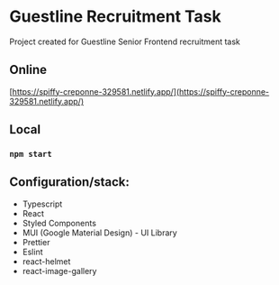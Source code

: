 # Guestline Recruitment Task

Project created for Guestline Senior Frontend recruitment task

## Online
[https://spiffy-creponne-329581.netlify.app/](https://spiffy-creponne-329581.netlify.app/) 
## Local
### `npm start`

## Configuration/stack:

- Typescript
- React
- Styled Components
- MUI (Google Material Design) - UI Library
- Prettier
- Eslint
- react-helmet
- react-image-gallery
 
